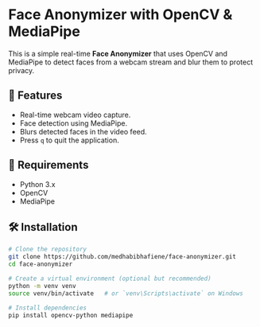 # Face Anonymizer with OpenCV & MediaPipe

This is a simple real-time **Face Anonymizer** that uses OpenCV and MediaPipe to detect faces from a webcam stream and blur them to protect privacy.

## 📸 Features

- Real-time webcam video capture.
- Face detection using MediaPipe.
- Blurs detected faces in the video feed.
- Press `q` to quit the application.

## 🧰 Requirements

- Python 3.x
- OpenCV
- MediaPipe

## 🛠 Installation

```bash
# Clone the repository
git clone https://github.com/medhabibhafiene/face-anonymizer.git
cd face-anonymizer

# Create a virtual environment (optional but recommended)
python -m venv venv
source venv/bin/activate   # or `venv\Scripts\activate` on Windows

# Install dependencies
pip install opencv-python mediapipe
```
